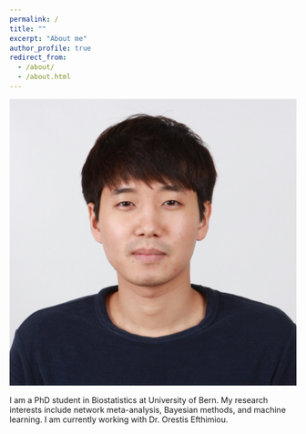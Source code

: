 ```yaml
---
permalink: /
title: ""
excerpt: "About me"
author_profile: true
redirect_from: 
  - /about/
  - /about.html
---
```


![Photo](/images/profile.jpg)

I am a PhD student in Biostatistics at University of Bern. My research interests include network meta-analysis, Bayesian methods, and machine learning. I am currently working with Dr. Orestis Efthimiou.